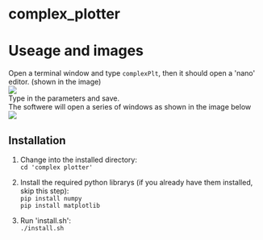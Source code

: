 # complex_plotter
# Useage and images
Open a terminal window and type `complexPlt`, then it should open a 'nano' editor. (shown in the image)        
![ ](http://github.com/Jay-Feng2008/complex_plotter/tree/main/complex%20plotter/setting.png)        
Type in  the parameters and save.      
The softwere will open a series of windows as shown in the image below        
![ ](http://github.com/Jay-Feng2008/complex_plotter/tree/main/complex%20plotter/image.png)
## Installation

1. Change into the installed directory:     
`cd 'complex plotter'`     
2. Install the required python librarys (if you already have them installed, skip this step):     
`pip install numpy `        
`pip install matplotlib`

3. Run 'install.sh':     
`./install.sh`
